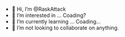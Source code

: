 - 👋 Hi, I’m @RaskAttack
- 👀 I’m interested in ... Coading?
- 🌱 I’m currently learning ... Coading...
- 💞️ I’m not looking to collaborate on anything.

<!---
RaskAttack/RaskAttack is a ✨ special ✨ repository because its `README.md` (this file) appears on your GitHub profile.
You can click the Preview link to take a look at your changes.
--->
